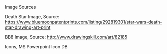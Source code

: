 Image Sources

Death Star Image, Source: https://www.bluemoonpatentprints.com/listing/292819301/star-wars-death-star-drawing-art-print

BB8 Image, Source: http://www.drawingskill.com/art/82185

Icons, MS Powerpoint Icon DB
